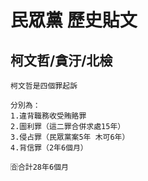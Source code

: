 # 民眾黨 歷史貼文

## 柯文哲/貪汙/北檢

```
柯文哲是四個罪起訴

分別為：
1.違背職務收受賄賂罪
2.圖利罪（這二罪合併求處15年）
3.侵占罪（民眾黨案5年 木可6年）
4.背信罪（2年6個月）

🈴合計28年6個月
```